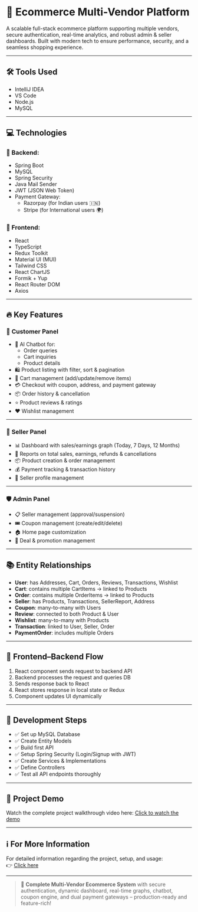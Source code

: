 # 🛒 Ecommerce Multi-Vendor Platform

A scalable full-stack ecommerce platform supporting multiple vendors, secure authentication, real-time analytics, and robust admin & seller dashboards. Built with modern tech to ensure performance, security, and a seamless shopping experience.

---

## 🛠️ Tools Used

- IntelliJ IDEA  
- VS Code  
- Node.js  
- MySQL  

---

## 💻 Technologies

### 🔧 Backend:
- Spring Boot  
- MySQL  
- Spring Security  
- Java Mail Sender  
- JWT (JSON Web Token)  
- Payment Gateway:
  - Razorpay (for Indian users 🇮🇳)
  - Stripe (for International users 🌍)

### 🎨 Frontend:
- React  
- TypeScript  
- Redux Toolkit  
- Material UI (MUI)  
- Tailwind CSS  
- React ChartJS  
- Formik + Yup  
- React Router DOM  
- Axios  

---

## 🔥 Key Features

### 👤 **Customer Panel**
- 💬 AI Chatbot for:
  - Order queries  
  - Cart inquiries  
  - Product details  
- 🛍️ Product listing with filter, sort & pagination  
- 🛒 Cart management (add/update/remove items)  
- 💳 Checkout with coupon, address, and payment gateway  
- 📦 Order history & cancellation  
- ⭐ Product reviews & ratings  
- ❤️ Wishlist management  

---

### 🛒 **Seller Panel**
- 📊 Dashboard with sales/earnings graph (Today, 7 Days, 12 Months)  
- 🧾 Reports on total sales, earnings, refunds & cancellations  
- 📦 Product creation & order management  
- 💰 Payment tracking & transaction history  
- 👤 Seller profile management  

---

### 🛡️ **Admin Panel**
- 📋 Seller management (approval/suspension)  
- 🎟️ Coupon management (create/edit/delete)  
- 🏠 Home page customization  
- 🎯 Deal & promotion management  

---

## 📚 Entity Relationships

- **User**: has Addresses, Cart, Orders, Reviews, Transactions, Wishlist  
- **Cart**: contains multiple CartItems → linked to Products  
- **Order**: contains multiple OrderItems → linked to Products  
- **Seller**: has Products, Transactions, SellerReport, Address  
- **Coupon**: many-to-many with Users  
- **Review**: connected to both Product & User  
- **Wishlist**: many-to-many with Products  
- **Transaction**: linked to User, Seller, Order  
- **PaymentOrder**: includes multiple Orders  

---

## 🔄 Frontend–Backend Flow

1. React component sends request to backend API  
2. Backend processes the request and queries DB  
3. Sends response back to React  
4. React stores response in local state or Redux  
5. Component updates UI dynamically  

---

## 🚀 Development Steps

- ✅ Set up MySQL Database  
- ✅ Create Entity Models  
- ✅ Build first API  
- ✅ Setup Spring Security (Login/Signup with JWT)  
- ✅ Create Services & Implementations  
- ✅ Define Controllers  
- ✅ Test all API endpoints thoroughly  

---

## 🎥 Project Demo  
Watch the complete project walkthrough video here: [Click to watch the demo](https://your-demo-video-link.com)

---

## ℹ️ For More Information  
For detailed information regarding the project, setup, and usage:  
👉 [Click here](https://www.notion.so/Ecommerce-Multi-Vendor-227bd756bbcb808ea72bfb1182d51b3c?source=copy_link)

---

> 🎯 **Complete Multi-Vendor Ecommerce System** with secure authentication, dynamic dashboard, real-time graphs, chatbot, coupon engine, and dual payment gateways – production-ready and feature-rich!
